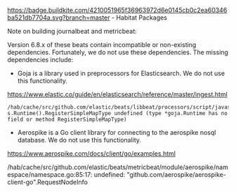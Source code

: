 https://badge.buildkite.com/4210051965f36963972d6e0145cb0c2ea60346ba521db7704a.svg?branch=master - Habitat Packages

Note on building journalbeat and metricbeat:

Version 6.8.x of these beats contain incompatible or non-existing dependencies. Fortunately, we do not use these dependencies. The missing dependencies include:

- Goja is a library used in preprocessors for Elasticsearch. We do not use this functionality.

https://www.elastic.co/guide/en/elasticsearch/reference/master/ingest.html

```
/hab/cache/src/github.com/elastic/beats/libbeat/processors/script/javascript/session.go:267:14: s.Runtime().RegisterSimpleMapType undefined (type *goja.Runtime has no field or method RegisterSimpleMapType)
```

- Aerospike is a Go client library for connecting to the aerospike nosql database. We do not use this functionality.

https://www.aerospike.com/docs/client/go/examples.html

/hab/cache/src/github.com/elastic/beats/metricbeat/module/aerospike/namespace/namespace.go:85:17: undefined: "github.com/aerospike/aerospike-client-go".RequestNodeInfo